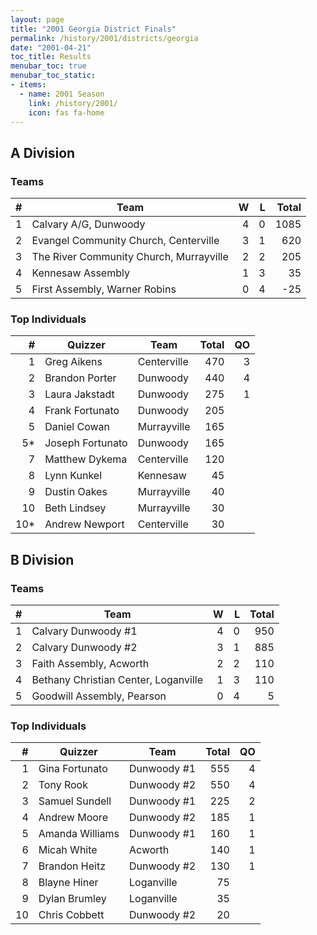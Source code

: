 ```yaml
---
layout: page
title: "2001 Georgia District Finals"
permalink: /history/2001/districts/georgia
date: "2001-04-21"
toc_title: Results
menubar_toc: true
menubar_toc_static:
- items:
  - name: 2001 Season
    link: /history/2001/
    icon: fas fa-home
---
```


## A Division

### Teams

|    # | Team                                    |    W |    L | Total |
| ---: | --------------------------------------- | ---: | ---: | ----: |
|    1 | Calvary A/G, Dunwoody                   |    4 |    0 |  1085 |
|    2 | Evangel Community Church, Centerville   |    3 |    1 |   620 |
|    3 | The River Community Church, Murrayville |    2 |    2 |   205 |
|    4 | Kennesaw Assembly                       |    1 |    3 |    35 |
|    5 | First Assembly, Warner Robins           |    0 |    4 |   -25 |

### Top Individuals

|    # | Quizzer          | Team        | Total |   QO |
| ---: | ---------------- | ----------- | ----: | ---: |
|    1 | Greg Aikens      | Centerville |   470 |    3 |
|    2 | Brandon Porter   | Dunwoody    |   440 |    4 |
|    3 | Laura Jakstadt   | Dunwoody    |   275 |    1 |
|    4 | Frank Fortunato  | Dunwoody    |   205 |      |
|    5 | Daniel Cowan     | Murrayville |   165 |      |
|   5* | Joseph Fortunato | Dunwoody    |   165 |      |
|    7 | Matthew Dykema   | Centerville |   120 |      |
|    8 | Lynn Kunkel      | Kennesaw    |    45 |      |
|    9 | Dustin Oakes     | Murrayville |    40 |      |
|   10 | Beth Lindsey     | Murrayville |    30 |      |
|  10* | Andrew Newport   | Centerville |    30 |      |

## B Division

### Teams

|    # | Team                                 |    W |    L | Total |
| ---: | ------------------------------------ | ---: | ---: | ----: |
|    1 | Calvary Dunwoody #1                  |    4 |    0 |   950 |
|    2 | Calvary Dunwoody #2                  |    3 |    1 |   885 |
|    3 | Faith Assembly, Acworth              |    2 |    2 |   110 |
|    4 | Bethany Christian Center, Loganville |    1 |    3 |   110 |
|    5 | Goodwill Assembly, Pearson           |    0 |    4 |     5 |

### Top Individuals

|    # | Quizzer         | Team        | Total |   QO |
| ---: | --------------- | ----------- | ----: | ---: |
|    1 | Gina Fortunato  | Dunwoody #1 |   555 |    4 |
|    2 | Tony Rook       | Dunwoody #2 |   550 |    4 |
|    3 | Samuel Sundell  | Dunwoody #1 |   225 |    2 |
|    4 | Andrew Moore    | Dunwoody #2 |   185 |    1 |
|    5 | Amanda Williams | Dunwoody #1 |   160 |    1 |
|    6 | Micah White     | Acworth     |   140 |    1 |
|    7 | Brandon Heitz   | Dunwoody #2 |   130 |    1 |
|    8 | Blayne Hiner    | Loganville  |    75 |      |
|    9 | Dylan Brumley   | Loganville  |    35 |      |
|   10 | Chris Cobbett   | Dunwoody #2 |    20 |      |

